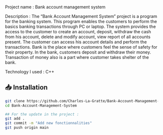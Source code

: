 Project name : Bank account management system

Description : The “Bank Account Management System” project is a program for the banking system. This program enables the customers to perform the basics banking transactions through PC or laptop. The system provides the access to the customer to create an account, deposit, withdraw the cash from his account, delete and modify account, view report of all accounts present. The customer can access his account details and perform the transactions. Bank is the place where customers feel the sense of safety for their property. In the bank, customers deposit and withdraw their money.  Transaction of money also is a part where customer takes shelter of the bank.

Technology I used : C++

## 📥 Installation
```sh or cmd
git clone https://github.com/Charles-La-Gratte/Bank-Account-Management-System.git
cd Bank-Account-Management-System

## For the update in the project :
git add .
git commit -m "Add new fonctionnalities"
git push origin main
